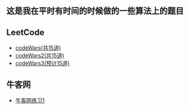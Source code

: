## 这是我在平时有时间的时候做的一些算法上的题目

## LeetCode

+ [codeWars(共15道)](./codeWars.md)
+ [codeWars2(共15道)](./codeWars2.md)
+ [codeWars3(预计15道)](./codeWars3.md)

## 牛客网

+ [牛客网练习1](./nkwang/nk1.md)